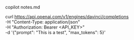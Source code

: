 copilot notes.md

curl https://api.openai.com/v1/engines/davinci/completions \
-H "Content-Type: application/json" \
-H "Authorization: Bearer <API_KEY>" \
-d '{"prompt": "This is a test", "max_tokens": 5}'